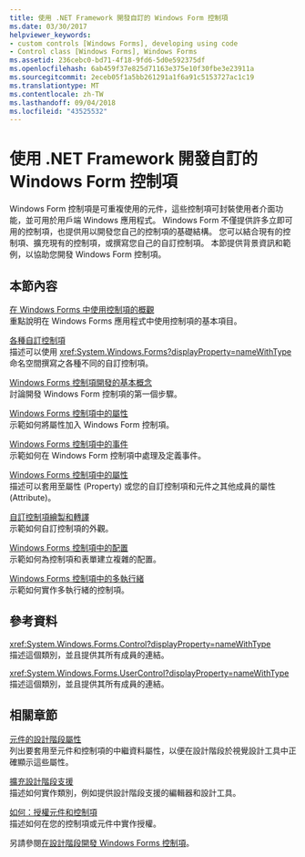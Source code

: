 ```yaml
---
title: 使用 .NET Framework 開發自訂的 Windows Form 控制項
ms.date: 03/30/2017
helpviewer_keywords:
- custom controls [Windows Forms], developing using code
- Control class [Windows Forms], Windows Forms
ms.assetid: 236cebc0-bd71-4f18-9fd6-5d0e592375df
ms.openlocfilehash: 6ab459f37e825d71163e375e10f30fbe3e23911a
ms.sourcegitcommit: 2eceb05f1a5bb261291a1f6a91c5153727ac1c19
ms.translationtype: MT
ms.contentlocale: zh-TW
ms.lasthandoff: 09/04/2018
ms.locfileid: "43525532"
---
```

# <a name="developing-custom-windows-forms-controls-with-the-net-framework"></a>使用 .NET Framework 開發自訂的 Windows Form 控制項
Windows Form 控制項是可重複使用的元件，這些控制項可封裝使用者介面功能，並可用於用戶端 Windows 應用程式。 Windows Form 不僅提供許多立即可用的控制項，也提供用以開發您自己的控制項的基礎結構。 您可以結合現有的控制項、擴充現有的控制項，或撰寫您自己的自訂控制項。 本節提供背景資訊和範例，以協助您開發 Windows Form 控制項。  
  
## <a name="in-this-section"></a>本節內容  
 [在 Windows Forms 中使用控制項的概觀](../../../../docs/framework/winforms/controls/overview-of-using-controls-in-windows-forms.md)  
 重點說明在 Windows Forms 應用程式中使用控制項的基本項目。  
  
 [各種自訂控制項](../../../../docs/framework/winforms/controls/varieties-of-custom-controls.md)  
 描述可以使用 <xref:System.Windows.Forms?displayProperty=nameWithType> 命名空間撰寫之各種不同的自訂控制項。  
  
 [Windows Forms 控制項開發的基本概念](../../../../docs/framework/winforms/controls/windows-forms-control-development-basics.md)  
 討論開發 Windows Form 控制項的第一個步驟。  
  
 [Windows Forms 控制項中的屬性](../../../../docs/framework/winforms/controls/properties-in-windows-forms-controls.md)  
 示範如何將屬性加入 Windows Form 控制項。  
  
 [Windows Forms 控制項中的事件](../../../../docs/framework/winforms/controls/events-in-windows-forms-controls.md)  
 示範如何在 Windows Form 控制項中處理及定義事件。  
  
 [Windows Forms 控制項中的屬性](../../../../docs/framework/winforms/controls/attributes-in-windows-forms-controls.md)  
 描述可以套用至屬性 (Property) 或您的自訂控制項和元件之其他成員的屬性 (Attribute)。  
  
 [自訂控制項繪製和轉譯](../../../../docs/framework/winforms/controls/custom-control-painting-and-rendering.md)  
 示範如何自訂控制項的外觀。  
  
 [Windows Forms 控制項中的配置](../../../../docs/framework/winforms/controls/layout-in-windows-forms-controls.md)  
 示範如何為控制項和表單建立複雜的配置。  
  
 [Windows Forms 控制項中的多執行緒](../../../../docs/framework/winforms/controls/multithreading-in-windows-forms-controls.md)  
 示範如何實作多執行緒的控制項。  
  
## <a name="reference"></a>參考資料  
 <xref:System.Windows.Forms.Control?displayProperty=nameWithType>  
 描述這個類別，並且提供其所有成員的連結。  
  
 <xref:System.Windows.Forms.UserControl?displayProperty=nameWithType>  
 描述這個類別，並且提供其所有成員的連結。  
  
## <a name="related-sections"></a>相關章節  
 [元件的設計階段屬性](https://msdn.microsoft.com/library/12050fe3-9327-4509-9e21-4ee2494b95c3)  
 列出要套用至元件和控制項的中繼資料屬性，以便在設計階段於視覺設計工具中正確顯示這些屬性。  
  
 [擴充設計階段支援](https://msdn.microsoft.com/library/d6ac8a6a-42fd-4bc8-bf33-b212811297e2)  
 描述如何實作類別，例如提供設計階段支援的編輯器和設計工具。  
  
 [如何：授權元件和控制項](https://msdn.microsoft.com/library/8e66c1ed-a445-4b26-8185-990b6e2bbd57)  
 描述如何在您的控制項或元件中實作授權。  
  
 另請參閱[在設計階段開發 Windows Forms 控制項](https://msdn.microsoft.com/library/w29y3h59\(v=vs.110\))。
